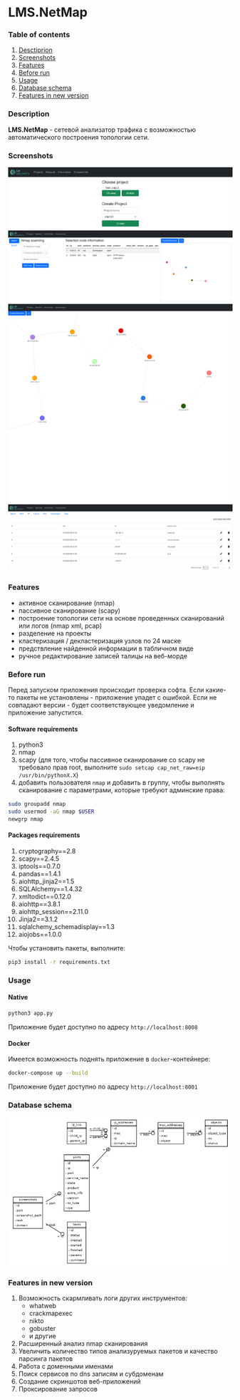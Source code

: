 # **LMS.NetMap**

### Table of contents
1. [Desctiprion](#description)
1. [Screenshots](#screenshots)
1. [Features](#features)
1. [Before run](#before-run)
1. [Usage](#usage)
1. [Database schema](#database-schema)
1. [Features in new version](#features-in-new-version)

### Description
**LMS.NetMap** - сетевой анализатор трафика с возможностью автоматического построения топологии сети. 

### Screenshots
![Projects page](docs/screenshots/scr1.png)
![Topology page](docs/screenshots/scr2.png)
![Topology fullscreen page](docs/screenshots/scr3.png)
![Info page](docs/screenshots/scr4.png)

### Features
- активное сканирование (nmap)
- пассивное сканирование (scapy)
- построение  топологии сети на основе проведенных сканирований или логов (nmap xml, pcap)
- разделение на проекты
- кластеризация / декластеризация узлов по 24 маске
- предствление найденной информации в табличном виде
- ручное редактирование записей талицы на веб-морде

### Before run
Перед запуском приложения происходит проверка софта. Если какие-то пакеты не установлены - приложение упадет с ошибкой. Если не совпадают версии - будет соответствующее уведомление и приложение запустится.
#### Software requirements
1. python3
1. nmap
1. scapy (для того, чтобы пассивное сканирование со scapy не требовало прав root, выполните `sudo setcap cap_net_raw=eip /usr/bin/pythonX.X`)
1. добавить пользователя `nmap` и добавить в группу, чтобы выполнять сканирование с параметрами, которые требуют админские права:
``` bash
sudo groupadd nmap
sudo usermod -aG nmap $USER
newgrp nmap
```
#### Packages requirements
1. cryptography==2.8
1. scapy==2.4.5
1. iptools==0.7.0
1. pandas==1.4.1
1. aiohttp_jinja2==1.5
1. SQLAlchemy==1.4.32
1. xmltodict==0.12.0
1. aiohttp==3.8.1
1. aiohttp_session==2.11.0
1. Jinja2==3.1.2
1. sqlalchemy_schemadisplay==1.3
1. aiojobs==1.0.0

Чтобы установить пакеты, выполните: 
``` bash
pip3 install -r requirements.txt
```

### Usage
#### Native
```bash 
python3 app.py
```
Приложение будет доступно по адресу `http://localhost:8008`
#### Docker
Имеется возможность поднять приложение в `docker`-контейнере:
``` bash
docker-compose up --build
```
Приложение будет доступно по адресу `http://localhost:8001`

### Database schema
![schema](docs/db_schema_full.png)

### Features in new version
1. Возможность скармливать логи других инструментов:
    - whatweb
    - crackmapexec
    - nikto
    - gobuster
    - и другие
1. Расширенный анализ nmap сканирования
1. Увеличить количество типов анализуруемых пакетов и качество парсинга пакетов
1. Работа с доменными именами
1. Поиск сервисов по dns записям и субдоменам
1. Создание скриншотов веб-приложений
1. Проксирование запросов
